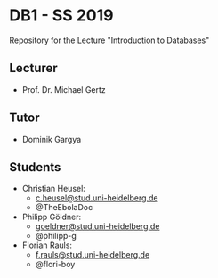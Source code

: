# DB1 - SS 2019
Repository for the Lecture "Introduction to Databases"

## Lecturer
* Prof. Dr. Michael Gertz

## Tutor
* Dominik Gargya

## Students
* Christian Heusel:
    * c.heusel@stud.uni-heidelberg.de
    * @TheEbolaDoc
* Philipp Göldner:
    * goeldner@stud.uni-heidelberg.de
    * @philipp-g
* Florian Rauls:
    * f.rauls@stud.uni-heidelberg.de
    * @flori-boy
    
